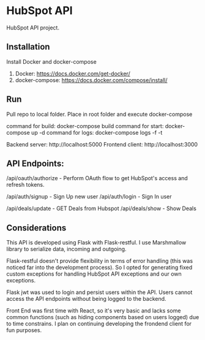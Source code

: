 # HubSpot API

HubSpot API project.

## Installation

Install Docker and docker-compose

1. Docker: https://docs.docker.com/get-docker/
2. docker-compose: https://docs.docker.com/compose/install/

## Run

Pull repo to local folder.
Place in root folder and execute docker-compose

command for build: docker-compose build
command for start: docker-compose up -d
command for logs: docker-compose logs -f -t

Backend server: http://localhost:5000
Frontend client: http://localhost:3000

## API Endpoints:

/api/oauth/authorize - Perform OAuth flow to get HubSpot's access and refresh tokens.

/api/auth/signup - Sign Up new user
/api/auth/login - Sign In user

/api/deals/update - GET Deals from Hubspot
/api/deals/show - Show Deals

## Considerations

This API is developed using Flask with Flask-restful.
I use Marshmallow library to serialize data, incoming and outgoing.

Flask-restful doesn't provide flexibility in terms of error handling (this was noticed far into the development process). So I opted for generating fixed custom exceptions for handling HubSpot API exceptions and our own exceptions.

Flask jwt was used to login and persist users within the API. Users cannot access the API endpoints without being logged to the backend.

Front End was first time with React, so it's very basic and lacks some common functions (such as hiding components based on users logged) due to time constrains. I plan on continuing developing the frondend client for fun purposes.



